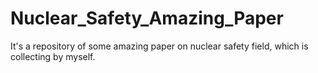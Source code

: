 # Nuclear_Safety_Amazing_Paper
It's a repository of some amazing paper on nuclear safety field, which is collecting by myself.
